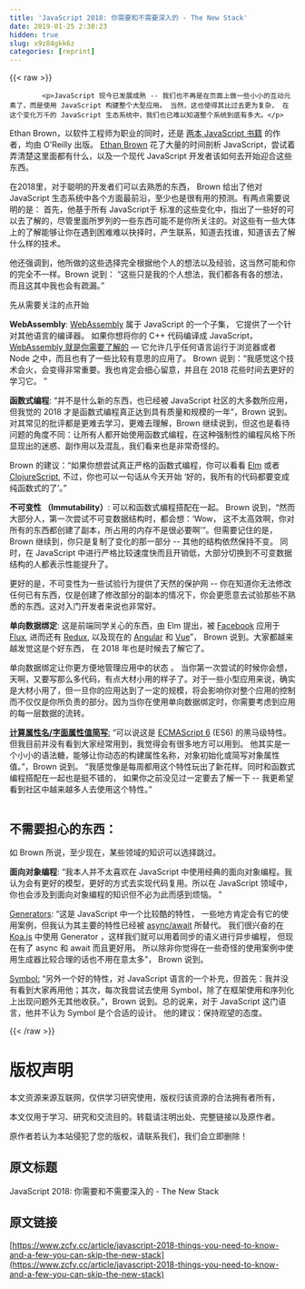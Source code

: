 ```yaml
---
title: 'JavaScript 2018: 你需要和不需要深入的 - The New Stack' 
date: 2019-01-25 2:30:23
hidden: true
slug: x9z84gkk6z
categories: [reprint]
---
```


{{< raw >}}

            <p>JavaScript 现今已发展成熟 -- 我们也不再是在页面上做一些小小的互动元素了，而是使用 JavaScript 构建整个大型应用。 当然，这也使得其比过去更为复杂， 在这个变化万千的 JavaScript 生态系统中，我们也已难以知道整个系统到底有多大。</p>
<p>Ethan Brown，以软件工程师为职业的同时，还是 <a href="http://www.oreilly.com/pub/au/6091">两本 JavaScript 书籍</a> 的作者，均由 O'Reilly 出版。 <a href="https://www.linkedin.com/in/ethan-brown-5b74b13a/">Ethan Brown</a> 花了大量的时间剖析 JavaScript，尝试着弄清楚这里面都有什么，以及一个现代 JavaScript 开发者该如何去开始迎合这些东西。</p>
<p>在2018里，对于聪明的开发者们可以去熟悉的东西， Brown 给出了他对 JavaScript 生态系统中各个方面最前沿，至少也是很有用的预测。有两点需要说明的是： 首先，他基于所有 JavaScript于 标准的这些变化中，指出了一些好的可以去了解的，尽管里面所罗列的一些东西可能不是你所关注的。对这些有一些大体上的了解能够让你在遇到困难难以抉择时，产生联系，知道去找谁，知道该去了解什么样的技术。</p>
<p>他还强调到，他所做的这些选择完全根据他个人的想法以及经验，这当然可能和你的完全不一样。Brown 说到： “这些只是我的个人想法，我们都各有各的想法，而且这其中我也会有疏漏。”</p>
<p>先从需要关注的点开始</p>
<p><strong>WebAssembly</strong>: <a href="http://webassembly.org/">WebAssembly</a> 属于 JavaScript 的一个子集， 它提供了一个针对其他语言的编译器。 如果你想将你的 C++ 代码编译成 JavaScript， <a href="https://thenewstack.io/ready-web-assembly-revolution/">WebAssembly 就是你需要了解的</a> — 它允许几乎任何语言运行于浏览器或者 Node 之中，而且也有了一些比较有意思的应用了。 Brown 说到：“我感觉这个技术会火，会变得非常重要。我也肯定会细心留意，并且在 2018  花些时间去更好的学习它。 ”</p>
<p><strong>函数式编程</strong>: “并不是什么新的东西，也已经被 JavaScript 社区的大多数所应用， 但我觉的 2018 才是函数式编程真正达到具有质量和规模的一年”，Brown 说到。对其常见的批评都是更难去学习，更难去理解，Brown 继续说到，但这也是看待问题的角度不同：让所有人都开始使用函数式编程，在这种强制性的编程风格下所显现出的迷惑、副作用以及混乱，我们看来也是非常奇怪的。</p>
<p>Brown 的建议：“如果你想尝试真正严格的函数式编程，你可以看看 <a href="http://elm-lang.org/">Elm</a> 或者 <a href="https://clojure.org/about/functional_programming">ClojureScript</a>, 不过，你也可以一句话从今天开始 ‘好的，我所有的代码都要变成纯函数式的了’。”</p>
<p><strong>不可变性 （Immutability）</strong>: 可以和函数式编程搭配在一起。 Brown 说到，“然而大部分人，第一次尝试不可变数据结构时，都会想：‘Wow， 这不太高效啊，你对所有的东西都创建了副本，所占用的内存不是很必要啊’”。但需要记住的是，Brown 继续到，你只是复制了变化的那一部分 -- 其他的结构依然保持不变。 同时，在 JavaScript 中进行严格比较速度快而且开销低，大部分切换到不可变数据结构的人都表示性能提升了。</p>
<p>更好的是，不可变性为一些试验行为提供了天然的保护网 -- 你在知道你无法修改任何已有东西，仅是创建了修改部分的副本的情况下，你会更愿意去试验那些不熟悉的东西。这对入门开发者来说也非常好。</p>
<p><strong>单向数据绑定</strong>: 这是前端同学关心的东西，由 Elm 提出，被 <a href="https://www.facebook.com/Engineering/">Facebook</a> 应用于 <a href="https://facebook.github.io/flux/">Flux</a>, 进而还有 <a href="https://redux.js.org/">Redux</a>, 以及现在的 <a href="https://angular.io/">Angular</a> 和 <a href="http://vuejs.org">Vue</a>”， Brown 说到。大家都越来越发觉这是个好东西， 在 2018 年也是时候去了解它了。</p>
<p>单向数据绑定让你更方便地管理应用中的状态 。 当你第一次尝试的时候你会想，天啊，又要写那么多代码，有点大材小用的样子了。对于一些小型应用来说，确实是大材小用了，但一旦你的应用达到了一定的规模，将会影响你对整个应用的控制而不仅仅是你所负责的部分。因为当你在使用单向数据绑定时，你需要考虑到应用的每一层数据的流转。</p>
<p><a href="http://www.benmvp.com/learning-es6-enhanced-object-literals/"><strong>计算属性名/字面属性值简写</strong>:</a> “可以说这是 <a href="http://es6-features.org/#Constants">ECMAScript 6</a> (ES6) 的黑马级特性。但我目前并没有看到大家经常用到，我觉得会有很多地方可以用到。 他其实是一个小小的语法糖，能够让你动态的构建属性名称，对象初始化或简写对象属性值。”，Brown 说到。 “我感觉像是每周都用这个特性玩出了新花样。同时和函数式编程搭配在一起也是挺不错的， 如果你之前没见过一定要去了解一下 -- 我更希望看到社区中越来越多人去使用这个特性。”</p>
<p><img src="http://p0.qhimg.com/t016da311f4bcd8db7f.png" alt=""></p>
<h2>不需要担心的东西：</h2>
<p>如 Brown 所说，至少现在，某些领域的知识可以选择跳过。</p>
<p><strong>面向对象编程</strong>: “我本人并不太喜欢在 JavaScript 中使用经典的面向对象编程。我认为会有更好的模型，更好的方式去实现代码复用。所以在 JavaScript 领域中，你也会涉及到面向对象编程的知识但不必为此而感到烦恼。 ”</p>
<p><a href="https://developer.mozilla.org/en-US/docs/Web/JavaScript/Reference/Global_Objects/Generator">Generators</a>: “这是 JavaScript 中一个比较酷的特性， 一些地方肯定会有它的使用案例，但我认为其主要的特性已经被 <a href="https://ponyfoo.com/articles/understanding-javascript-async-await">async/await</a> 所替代。 我们很兴奋的在 <a href="http://koajs.com/">Koa.js</a> 中使用 Generator ，这样我们就可以用着同步的语义进行异步编程， 但现在有了 async 和 await 而且更好用。 所以除非你觉得在一些奇怪的使用案例中使用生成器比较合理的话也不用在意太多”， Brown 说到。</p>
<p><a href="https://developer.mozilla.org/en-US/docs/Web/JavaScript/Reference/Global_Objects/Symbol">Symbol:</a> “另外一个好的特性，对 JavaScript 语言的一个补充，但首先：我并没有看到大家再用他；其次，每次我尝试去使用 Symbol，除了在框架使用和序列化上出现问题外无其他收获。”，Brown 说到。总的说来，对于 JavaScript 这门语言，他并不认为 Symbol 是个合适的设计。 他的建议：保持观望的态度。</p>

          
{{< /raw >}}

# 版权声明
本文资源来源互联网，仅供学习研究使用，版权归该资源的合法拥有者所有，

本文仅用于学习、研究和交流目的。转载请注明出处、完整链接以及原作者。

原作者若认为本站侵犯了您的版权，请联系我们，我们会立即删除！

## 原文标题
JavaScript 2018: 你需要和不需要深入的 - The New Stack

## 原文链接
[https://www.zcfy.cc/article/javascript-2018-things-you-need-to-know-and-a-few-you-can-skip-the-new-stack](https://www.zcfy.cc/article/javascript-2018-things-you-need-to-know-and-a-few-you-can-skip-the-new-stack)

